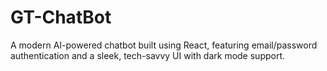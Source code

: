 # GT-ChatBot
A modern AI-powered chatbot built using React, featuring email/password authentication and a sleek, tech-savvy UI with dark mode support.
